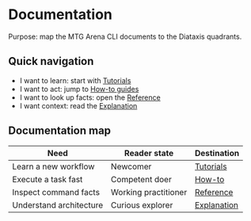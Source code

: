 # Documentation
Purpose: map the MTG Arena CLI documents to the Diataxis quadrants.

## Quick navigation
- I want to learn: start with [Tutorials](tutorials/index.md)
- I want to act: jump to [How-to guides](how-to/index.md)
- I want to look up facts: open the [Reference](reference/index.md)
- I want context: read the [Explanation](explanation/index.md)

## Documentation map
| Need | Reader state | Destination |
|------|--------------|-------------|
| Learn a new workflow | Newcomer | [Tutorials](tutorials/) |
| Execute a task fast | Competent doer | [How-to](how-to/) |
| Inspect command facts | Working practitioner | [Reference](reference/) |
| Understand architecture | Curious explorer | [Explanation](explanation/) |
